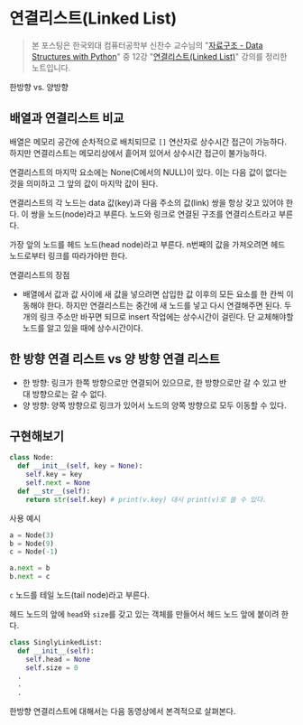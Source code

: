 # 연결리스트(Linked List)

> 본 포스팅은 한국외대 컴퓨터공학부 신찬수 교수님의 "[자료구조 - Data Structures with Python](https://www.youtube.com/playlist?list=PLsMufJgu5933ZkBCHS7bQTx0bncjwi4PK)" 중 12강 "[연결리스트(Linked List)](https://youtube.com/watch?v=sMpsvA5O0xU)" 강의를 정리한 노트입니다.

한방향 vs. 양방향

## 배열과 연결리스트 비교

배열은 메모리 공간에 순차적으로 배치되므로 `[]` 연산자로 상수시간 접근이 가능하다. 하지만 연결리스트는 메모리상에서 흩어져 있어서 상수시간 접근이 불가능하다.

연결리스트의 마지막 요소에는 None(C에서의 NULL)이 있다. 이는 다음 값이 없다는 것을 의미하고 그 앞의 값이 마지막 값이 된다.

연결리스트의 각 노드는 data 값(key)과 다음 주소의 값(link) 쌍을 항상 갖고 있어야 한다. 이 쌍을 노드(node)라고 부른다. 노드와 링크로 연결된 구조를 연결리스트라고 부른다.

가장 앞의 노드를 헤드 노드(head node)라고 부른다. n번째의 값을 가져오려면 헤드 노드로부터 링크를 따라가야만 한다.

연결리스트의 장점

- 배열에서 값과 값 사이에 새 값을 넣으려면 삽입한 값 이후의 모든 요소를 한 칸씩 이동해야 한다. 하지만 연결리스트는 중간에 새 노드를 넣고 다시 연결해주면 된다. 두 개의 링크 주소만 바꾸면 되므로 insert 작업에는 상수시간이 걸린다. 단 교체해야할 노드를 알고 있을 때에 상수시간이다.

## 한 방향 연결 리스트 vs 양 방향 연결 리스트

- 한 방향: 링크가 한쪽 방향으로만 연결되어 있으므로, 한 방향으로만 갈 수 있고 반대 방향으로는 갈 수 없다.
- 양 방향: 양쪽 방향으로 링크가 있어서 노드의 양쪽 방향으로 모두 이동할 수 있다.

## 구현해보기

```py
class Node:
  def __init__(self, key = None):
    self.key = key
    self.next = None
  def __str__(self):
    return str(self.key) # print(v.key) 대시 print(v)로 쓸 수 있다.
```

사용 예시

```py
a = Node(3)
b = Node(9)
c = Node(-1)

a.next = b
b.next = c
```

`c` 노드를 테일 노드(tail node)라고 부른다.

헤드 노드의 앞에 `head`와 `size`를 갖고 있는 객체를 만들어서 헤드 노드 앞에 붙이려 한다.

```py
class SinglyLinkedList:
  def __init__(self):
    self.head = None
    self.size = 0
  .
  .
  .
```

한방향 연결리스트에 대해서는 다음 동영상에서 본격적으로 살펴본다.
